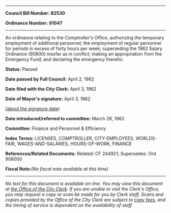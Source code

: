 

********

**Council Bill Number: 82530**
   
**Ordinance Number: 91047**
********

 An ordinance relating to the Comptroller's Office, authorizing the temporary employment of additional personnel; the employment of regular personnel for periods in excess of forty hours per week; superseding the 1962 Salary Ordinance (90800) insofar as in conflict; making an appropriation from the Emergency Fund; and declaring the emergency therefor.

**Status:** Passed
   
**Date passed by Full Council:** April 2, 1962
   
**Date filed with the City Clerk:** April 3, 1962
   
**Date of Mayor's signature:** April 3, 1962
   
[(about the signature date)](/~public/approvaldate.htm)
   
   
   
**Date introduced/referred to committee:** March 26, 1962
   
**Committee:** Finance and Personnel & Efficiency
   
   
**Index Terms:** LICENSES, COMPTROLLER, CITY-EMPLOYEES, WORLDS-FAIR, WAGES-AND-SALARIES, HOURS-OF-WORK, FINANCE

**References/Related Documents:** Related: CF 244921; Supersedes: Ord 908000

**Fiscal Note:**_(No fiscal note available at this time)_
********

_No text for this document is available on-line. You may view this document at [the Office of the City Clerk](http://www.seattle.gov/leg/clerk/contactUs.htm). If you are unable to visit the Clerk's Office, you may request a copy or scan be made for you by Clerk staff. Scans and copies provided by the Office of the City Clerk are subject to [copy fees](http://clerk.seattle.gov/~public/clerkfees.htm), and the timing of service is dependent on the availability of staff._

